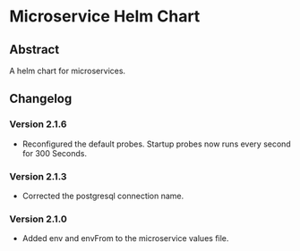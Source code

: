 # Microservice Helm Chart

## Abstract

A helm chart for microservices.

## Changelog

### Version 2.1.6

- Reconfigured the default probes. Startup probes now runs every second for 300 Seconds.

### Version 2.1.3

- Corrected the postgresql connection name.

### Version 2.1.0

- Added env and envFrom to the microservice values file.
